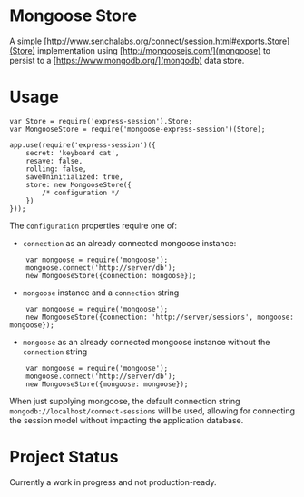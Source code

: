 
# Mongoose Store

A simple [http://www.senchalabs.org/connect/session.html#exports.Store](Store) implementation using
[http://mongoosejs.com/](mongoose) to persist to a [https://www.mongodb.org/](mongodb) data store.

# Usage

    var Store = require('express-session').Store;
    var MongooseStore = require('mongoose-express-session')(Store);
    
    app.use(require('express-session')({
        secret: 'keyboard cat',
        resave: false,
        rolling: false,
        saveUninitialized: true,
        store: new MongooseStore({
            /* configuration */
        })
    }));

The `configuration` properties require one of:

* `connection` as an already connected mongoose instance:

````
    var mongoose = require('mongoose');
    mongoose.connect('http://server/db');
    new MongooseStore({connection: mongoose});
````

* `mongoose` instance and a `connection` string

````
    var mongoose = require('mongoose');
    new MongooseStore({connection: 'http://server/sessions', mongoose: mongoose});
````

* `mongoose` as an already connected mongoose instance without the `connection` string

````
    var mongoose = require('mongoose');
    mongoose.connect('http://server/db');
    new MongooseStore({mongoose: mongoose});
````

When just supplying mongoose, the default connection string `mongodb://localhost/connect-sessions` will be used,
allowing for connecting the session model without impacting the application database.

# Project Status

Currently a work in progress and not production-ready.

